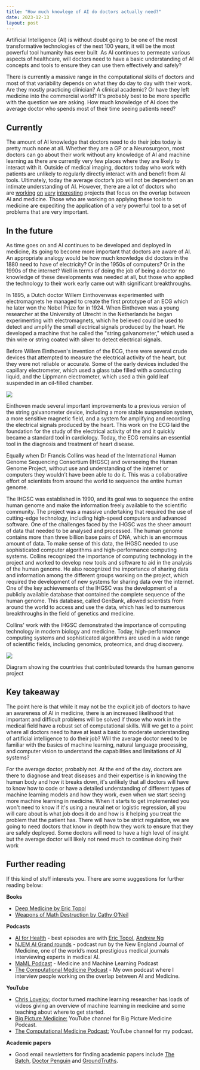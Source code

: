 ```yaml
---
title: "How much knowlege of AI do doctors actually need?"
date: 2023-12-13
layout: post
---
```




Artificial Intelligence (AI) is without doubt going to be one of the most transformative technologies of the next 100 years, it will be the most powerful tool humanity has ever built  As AI continues to permeate various aspects of healthcare, will doctors need to have a basic understanding of AI concepts and tools to ensure they can use them effectively and safely?

There is currently a massive range in the computational skills of doctors and most of that variability depends on what they do day to day with their work. Are they mostly practicing clinician? A clinical academic? Or have they left medicine into the commercial world? It's probably best to be more specific with the question we are asking. How much knowledge of AI does the average doctor who spends most of their time seeing patients need?  

## Currently

The amount of AI knowledge that doctors need to do their jobs today is pretty much none at all. Whether they are a GP or a Neurosurgeon, most doctors can go about their work without any knowledge of AI and machine learning as there are currently very few places where they are likely to interact with it. Outside of medical imaging, doctors today who work with patients are unlikely to regularly directly interact with and benefit from AI tools. Ultimately, today the average doctor’s job will not be dependent on an intimate understanding of AI. However, there are a lot of doctors who are [working](https://www.buzzsprout.com/1431472/episodes/11449379?ref=alex-davidson.ghost.io) [on](https://www.buzzsprout.com/1431472/episodes/10873751?ref=alex-davidson.ghost.io) [very](https://www.buzzsprout.com/1431472/episodes/11720287?ref=alex-davidson.ghost.io) [interesting](https://www.buzzsprout.com/1431472/episodes/13068725?ref=alex-davidson.ghost.io) projects that focus on the overlap between AI and medicine. Those who are working on applying these tools to medicine are expediting the application of a very powerful tool to a set of problems that are very important.  
  

## In the future

As time goes on and AI continues to be developed and deployed in medicine, its going to become more important that doctors are aware of AI. An appropriate analogy would be how much knowledge did doctors in the 1880 need to have of electricity? Or in the 1950s of computers? Or in the 1990s of the internet? Well in terms of doing the job of being a doctor no knowledge of these developments was needed at all, but those who applied the technology to their work early came out with significant breakthroughs.

In 1895, a Dutch doctor Willem Einthovenwas experimented with electromagnets he managed to create the first prototype of an ECG which he later won the Nobel Prize for in 1924. When Einthoven was a young researcher at the University of Utrecht in the Netherlands he began experimenting with electromagnets, which he believed could be used to detect and amplify the small electrical signals produced by the heart. He developed a machine that he called the "string galvanometer," which used a thin wire or string coated with silver to detect electrical signals.

Before Willem Einthoven's invention of the ECG, there were several crude devices that attempted to measure the electrical activity of the heart, but they were not reliable or accurate. Some of the early devices included the capillary electrometer, which used a glass tube filled with a conducting liquid, and the Lippmann electrometer, which used a thin gold leaf suspended in an oil-filled chamber.  

![](https://lh6.googleusercontent.com/nhOHYy6EKGIEpdRLXI20ETQDCXRn_XsMoDISupPaSPEsVtR_1laowy0T2zu2n0JrhUBNesyS4VumwyB09xnQ4PCimZUW3x692-_5soVFTSOv_j8vuAoExZSfE38k8pwfLouv9Evn1J3TgKt5CAhI3Hs)

Einthoven made several important improvements to a previous version of the string galvanometer device, including a more stable suspension system, a more sensitive magnetic field, and a system for amplifying and recording the electrical signals produced by the heart. This work on the ECG laid the foundation for the study of the electrical activity of the and it quickly became a standard tool in cardiology. Today, the ECG remains an essential tool in the diagnosis and treatment of heart disease.

Equally when Dr Francis Collins was head of the International Human Genome Sequencing Consortium (IHGSC) and overseeing the Human Genome Project, without use and understanding of the internet or computers they wouldn’t have been able to do it. This was a collaborative effort of scientists from around the world to sequence the entire human genome.

The IHGSC was established in 1990, and its goal was to sequence the entire human genome and make the information freely available to the scientific community. The project was a massive undertaking that required the use of cutting-edge technology, including high-speed computers and advanced software. One of the challenges faced by the IHGSC was the sheer amount of data that needed to be analysed and processed. The human genome contains more than three billion base pairs of DNA, which is an enormous amount of data. To make sense of this data, the IHGSC needed to use sophisticated computer algorithms and high-performance computing systems. Collins recognized the importance of computing technology in the project and worked to develop new tools and software to aid in the analysis of the human genome. He also recognized the importance of sharing data and information among the different groups working on the project, which required the development of new systems for sharing data over the internet. One of the key achievements of the IHGSC was the development of a publicly available database that contained the complete sequence of the human genome. This database, called GenBank, allowed scientists from around the world to access and use the data, which has led to numerous breakthroughs in the field of genetics and medicine.

Collins' work with the IHGSC demonstrated the importance of computing technology in modern biology and medicine. Today, high-performance computing systems and sophisticated algorithms are used in a wide range of scientific fields, including genomics, proteomics, and drug discovery.

![](https://alex-davidson.ghost.io/content/images/2023/06/qux1daqs.png)

Diagram showing the countries that contributed towards the human genome project

## Key takeaway  

The point here is that while it may not be the explicit job of doctors to have an awareness of AI in medicine, there is an increased likelihood that important and difficult problems will be solved if those who work in the medical field have a robust set of computational skills. Will we get to a point where all doctors need to have at least a basic to moderate understanding of artificial intelligence to do their job? Will the average doctor need to be familiar with the basics of machine learning, natural language processing, and computer vision to understand the capabilities and limitations of AI systems?

For the average doctor, probably not. At the end of the day, doctors are there to diagnose and treat diseases and their expertise is in knowing the human body and how it breaks down, it's unlikely that all doctors will have to know how to code or have a detailed understanding of different types of machine learning models and how they work, even when we start seeing more machine learning in medicine. When it starts to get implemented you won't need to know if it's using a neural net or logistic regression, all you will care about is what job does it do and how is it helping you treat the problem that the patient has. There will have to be strict regulation, we are going to need doctors that know in depth how they work to ensure that they are safely deployed. Some doctors will need to have a high level of insight but the average doctor will likely not need much to continue doing their work  
  

## Further reading

If this kind of stuff interests you. There are some suggestions for further reading below:  

**Books**

- [Deep Medicine by Eric Topol](https://amzn.to/46lN6CZ?ref=alex-davidson.ghost.io)
- [Weapons of Math Destruction by Cathy O’Neil](https://amzn.to/3CRct1R?ref=alex-davidson.ghost.io)

**Podcasts**

- [AI for Health](https://podcasters.spotify.com/pod/show/the-ai-health-podcast?ref=alex-davidson.ghost.io) - best episodes are with [Eric Topol](https://podcasters.spotify.com/pod/show/the-ai-health-podcast/episodes/Dr--Eric-Topol-on-the-Transformative-Power-of-Medical-AI-e1v1a1b?ref=alex-davidson.ghost.io), [Andrew Ng](https://podcasters.spotify.com/pod/show/the-ai-health-podcast/episodes/Dr--Andrew-Ng-on-the-State-of-AI-e1v1a18?ref=alex-davidson.ghost.io)
- [NJEM AI Grand rounds](https://ai-podcast.nejm.org/?ref=alex-davidson.ghost.io) - podcast run by the New England Journal of Medicine, one of the world’s most prestigious medical journals interviewing experts in medical AI.
- [MaML Podcast](https://open.spotify.com/show/2XOWbypcfdpMir3HrJ49Zh?ref=alex-davidson.ghost.io) - Medicine and Machine Learning Podcast
- [The Computational Medicine Podcast](https://thecomputationalmedicinepodcast.com/?ref=alex-davidson.ghost.io) - My own podcast where I interview people working on the overlap between AI and Medicine.

**YouTube**

- [Chris Lovejoy:](https://www.youtube.com/@ChrisLovejoy?ref=alex-davidson.ghost.io) doctor turned machine learning researcher has loads of videos giving an overview of machine learning in medicine and some teaching about where to get started.
- [Big Picture Medicine:](https://www.youtube.com/@bigpicturemedicine?ref=alex-davidson.ghost.io) YouTube channel for Big Picture Medicine Podcast.
- [The Computational Medicine Podcast:](https://www.youtube.com/channel/UC5zxzBTXnz3j_iAES_VReDQ?ref=alex-davidson.ghost.io) YouTube channel for my podcast.

**Academic papers**

- Good email newsletters for finding academic papers include [The Batch](https://www.deeplearning.ai/the-batch/?ref=alex-davidson.ghost.io), [Doctor Penguin](http://doctorpenguin.com/?ref=alex-davidson.ghost.io) and [GroundTruths](https://erictopol.substack.com/?ref=alex-davidson.ghost.io).
